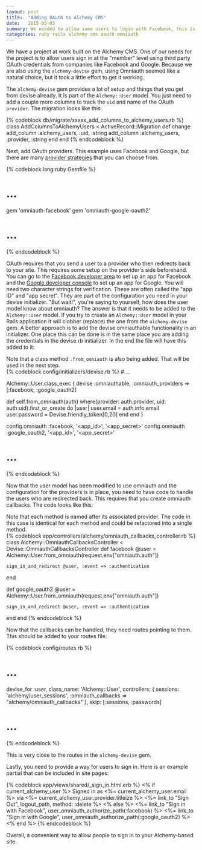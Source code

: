 ```yaml
---
layout: post
title:  "Adding OAuth to Alchemy CMS"
date:   2015-05-03
summary: We needed to allow some users to login with Facebook, this is how we did it
categories: ruby rails alchemy cms oauth omniauth
---
```


We have a project at work built on the Alchemy CMS. One of our needs for the
project is to allow users sign in at the "member" level using third party
OAuth credentials from companies like Facebook and Google. Because we are also
using the `alchemy-devise` gem, using Omniauth seemed like a natural choice, but
it took a little effort to get it working.

The `alchemy-devise` gem provides a lot of setup and things that you get from
devise already. It is part of the `Alchemy::User` model. You just need to add a
couple more columns to track the `uid` and name of the OAuth `provider`. The
migration looks like this:

{% codeblock db/migrate/xxxxx_add_columns_to_alchemy_users.rb %}
class AddColumnsToAlchemyUsers < ActiveRecord::Migration
  def change
    add_column :alchemy_users, :uid, :string
    add_column :alchemy_users, :provider, :string
  end
end
{% endcodeblock %}

Next, add OAuth providers. This example uses Facebook and Google, but there are
many [provider strategies](https://github.com/intridea/omniauth/wiki/List-of-Strategies)
that you can choose from.

{% codeblock lang:ruby Gemfile %}
# ...

gem 'omniauth-facebook'
gem 'omniauth-google-oauth2'

# ...
{% endcodeblock %}

OAuth requires that you send a user to a provider who then redirects back to
your site. This requires some setup on the provider's side beforehand. You can
go to the [Facebook developer area](https://developers.facebook.com/docs/facebook-login/)
to set up an app for Facebook and the [Google developer console](https://console.developers.google.com/)
to set up an app for Google. You will need two character strings for verification.
These are often called the "app ID" and "app secret". They are part of the
configuration you need in your devise initializer. "But wait!", you're saying
to yourself, how does the user model know about omniauth? The answer is that it
needs to be added to the `Alchemy::User` model. If you try to create an
`Alchemy::User` model in your Rails application it will clobber (replace) the
one from the `alchemy-devise` gem. A better approach is to add the devise
omniauthable functionality in an initializer. One place this can be done is in
the same place you are adding the credentials in the devise.rb initializer. In
the end the file will have this added to it:

<aside>
Note that a class method <code>.from_omniauth</code> is also being added. That will be used
in the next step.
</aside>
{% codeblock config/initializers/devise.rb %}
# ...

Alchemy::User.class_exec {
  devise :omniauthable, :omniauth_providers => [:facebook, :google_oauth2]

  def self.from_omniauth(auth)
    where(provider: auth.provider, uid: auth.uid).first_or_create do |user|
      user.email = auth.info.email
      user.password = Devise.friendly_token[0,20]
    end
  end
}

config.omniauth :facebook, '<app_id>', '<app_secret>'
config.omniauth :google_oauth2, '<app_id>', '<app_secret>'

# ...
{% endcodeblock %}

Now that the user model has been modified to use omniauth and the configuration
for the providers is in place, you need to have code to handle the users who are
redirected back. This requires that you create omniauth callbacks. The code
looks like this:
<aside>
Note that each method is named after its associated provider. The code in this
case is identical for each method and could be refactored into a single method.
</aside>
{% codeblock app/controllers/alchemy/omniauth_callbacks_controller.rb %}
class Alchemy::OmniauthCallbacksController < Devise::OmniauthCallbacksController
  def facebook
    @user = Alchemy::User.from_omniauth(request.env["omniauth.auth"])

    sign_in_and_redirect @user, :event => :authentication
  end

  def google_oauth2
    @user = Alchemy::User.from_omniauth(request.env["omniauth.auth"])

    sign_in_and_redirect @user, :event => :authentication
  end
end
{% endcodeblock %}

Now that the callbacks can be handled, they need routes pointing to them. This
should be added to your routes file:

{% codeblock config/routes.rb %}
# ...

devise_for :user,
  class_name: 'Alchemy::User',
  controllers: {
    sessions: 'alchemy/user_sessions',
    :omniauth_callbacks => "alchemy/omniauth_callbacks"
  },
  skip: [:sessions, :passwords]

# ...
{% endcodeblock %}

This is very close to the routes in the `alchemy-devise` gem.

Lastly, you need to provide a way for users to sign in. Here is an example
partial that can be included in site pages:

{% codeblock app/views/shared/_sign_in.html.erb %}
<% if current_alchemy_user %>
  Signed in as <%= current_alchemy_user.email %> via <%= current_alchemy_user.provider.titleize %>
  <%= link_to "Sign Out", logout_path, method: :delete %>
<% else %>
  <%= link_to "Sign in with Facebook", user_omniauth_authorize_path(:facebook) %>
  <%= link_to "Sign in with Google", user_omniauth_authorize_path(:google_oauth2) %>
<% end %>
{% endcodeblock %}

Overall, a convenient way to allow people to sign in to your Alchemy-based site.
